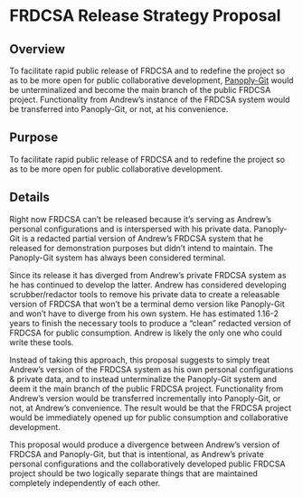 # FRDCSA Release Strategy Proposal

  
  

## Overview

To facilitate rapid public release of FRDCSA and to redefine the project so as to be more open for public collaborative development, [Panoply-Git](https://github.com/aindilis/frdcsa-panoply-git-20200329) would be unterminalized and become the main branch of the public FRDCSA project. Functionality from Andrew’s instance of the FRDCSA system would be transferred into Panoply-Git, or not, at his convenience.

  

## Purpose

To facilitate rapid public release of FRDCSA and to redefine the project so as to be more open for public collaborative development.

  

## Details

Right now FRDCSA can’t be released because it’s serving as Andrew’s personal configurations and is interspersed with his private data. Panoply-Git is a redacted partial version of Andrew’s FRDCSA system that he released for demonstration purposes but didn’t intend to maintain. The Panoply-Git system has always been considered terminal.

  

Since its release it has diverged from Andrew’s private FRDCSA system as he has continued to develop the latter. Andrew has considered developing scrubber/redactor tools to remove his private data to create a releasable version of FRDCSA that won’t be a terminal demo version like Panoply-Git and won’t have to diverge from his own system. He has estimated 1.16-2 years to finish the necessary tools to produce a “clean” redacted version of FRDCSA for public consumption. Andrew is likely the only one who could write these tools.

  

Instead of taking this approach, this proposal suggests to simply treat Andrew’s version of the FRDCSA system as his own personal configurations & private data, and to instead unterminalize the Panoply-Git system and deem it the main branch of the public FRDCSA project. Functionality from Andrew’s version would be transferred incrementally into Panoply-Git, or not, at Andrew’s convenience. The result would be that the FRDCSA project would be immediately opened up for public consumption and collaborative development.

  

This proposal would produce a divergence between Andrew’s version of FRDCSA and Panoply-Git, but that is intentional, as Andrew’s private personal configurations and the collaboratively developed public FRDCSA project should be two logically separate things that are maintained completely independently of each other.
